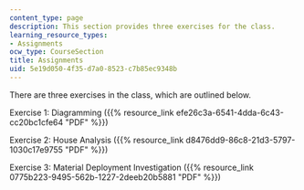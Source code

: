 ```yaml
---
content_type: page
description: This section provides three exercises for the class.
learning_resource_types:
- Assignments
ocw_type: CourseSection
title: Assignments
uid: 5e19d050-4f35-d7a0-8523-c7b85ec9348b
---
```


There are three exercises in the class, which are outlined below.

Exercise 1: Diagramming ({{% resource_link efe26c3a-6541-4dda-6c43-cc20bc1cfe64 "PDF" %}})

Exercise 2: House Analysis ({{% resource_link d8476dd9-86c8-21d3-5797-1030c17e9755 "PDF" %}})

Exercise 3: Material Deployment Investigation ({{% resource_link 0775b223-9495-562b-1227-2deeb20b5881 "PDF" %}})